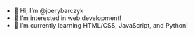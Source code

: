 - 👋 Hi, I’m @joerybarczyk
- 👀 I’m interested in web development!
- 🌱 I’m currently learning HTML/CSS, JavaScript, and Python!

<!---
joerybarczyk/joerybarczyk is a ✨ special ✨ repository because its `README.md` (this file) appears on your GitHub profile.
You can click the Preview link to take a look at your changes.
--->
